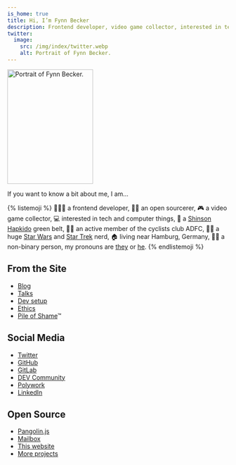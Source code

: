 ```yaml
---
is_home: true
title: Hi, I’m Fynn Becker
description: Frontend developer, video game collector, interested in tech and computer things, cyclist, Shinson Hapkido 🥋, Star Wars and Star Trek 🖖🏻
twitter:
  image:
    src: /img/index/twitter.webp
    alt: Portrait of Fynn Becker.
---
```


<img src="/img/index/portrait.webp" alt="Portrait of Fynn Becker." width="195" height="260" class="image-right">

If you want to know a bit about me, I am…

{% listemoji %}
🧑🏻‍💻 a frontend developer,
🧙🏻 an open sourcerer,
🎮 a video game collector,
💻 interested in tech and computer things,
🥋 a [Shinson Hapkido](http://www.shinsonhapkido.org) green belt,
🚴🏻 an active member of the cyclists club ADFC,
🖖🏻 a huge [Star Wars](https://twitter.com/mvsde/status/1408409600643190788) and [Star Trek](https://twitter.com/mvsde/status/1400519056374046726) nerd,
🏠 living near Hamburg, Germany,
🏳️‍🌈 a non-binary person, my pronouns are [they](https://pronoun.is/they) or [he](https://pronoun.is/he).
{% endlistemoji %}

## From the Site

* [Blog](/blog/)
* [Talks](/talks/)
* [Dev setup](/uses/)
* [Ethics](/ethics/)
* [Pile of Shame](/games/)™

## Social Media

* [Twitter](https://twitter.com/mvsde)
* [GitHub](https://github.com/mvsde)
* [GitLab](https://gitlab.com/mvsde)
* [DEV Community](https://dev.to/mvsde)
* [Polywork](https://www.polywork.com/fynn)
* [LinkedIn](https://linkedin.com/in/fynn)

## Open Source

* [Pangolin.js](https://pangolinjs.org)
* [Mailbox](https://github.com/mvsde/mailbox)
* [This website](https://github.com/mvsde/website)
* [More projects](https://github.com/mvsde?tab=repositories)
